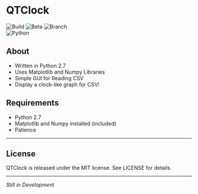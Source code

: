 # QTClock
![Build](https://img.shields.io/badge/Build-Passing-brightgreen.svg)
![Beta](https://img.shields.io/badge/Status-Beta-lightgrey.svg?maxAge=2592000)
![Branch](https://img.shields.io/badge/Branch-Native-yellow.svg?maxAge=2592000)  
![Python](https://img.shields.io/pypi/pyversions/Django.svg?maxAge=2592000) 
 
 
 
## About  
* Written in Python 2.7
* Uses Matplotlib and Numpy Libraries
* Simple GUI for Reading CSV 
* Display a clock-like graph for CSV!

## Requirements
- Python 2.7
- Matplotlib and Numpy installed (included)
- Patience

---

## License

QTClock is released under the MIT license. See LICENSE for details.

---

*Still in Development*
